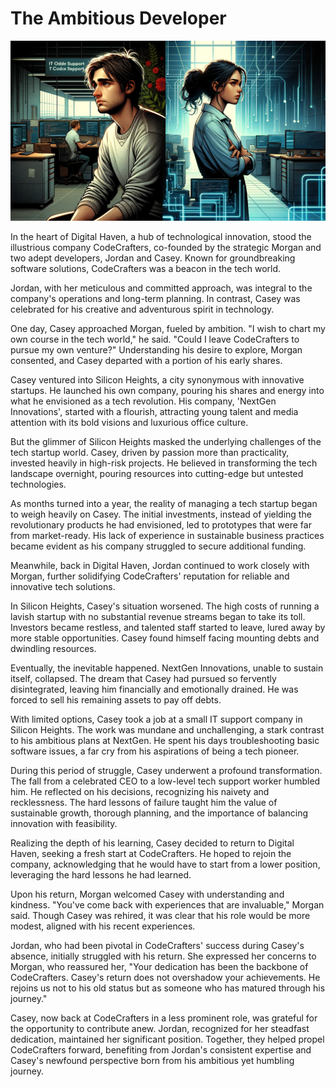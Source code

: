 # The Ambitious Developer

![Image depicting Casey in a modest IT support office and Jordan in an upscale office at CodeCrafters, symbolizing their respective journeys and roles in the story.](./images/ambition.png)

In the heart of Digital Haven, a hub of technological innovation, stood the illustrious company CodeCrafters, co-founded by the strategic Morgan and two adept developers, Jordan and Casey. Known for groundbreaking software solutions, CodeCrafters was a beacon in the tech world.

Jordan, with her meticulous and committed approach, was integral to the company's operations and long-term planning. In contrast, Casey was celebrated for his creative and adventurous spirit in technology.

One day, Casey approached Morgan, fueled by ambition. "I wish to chart my own course in the tech world," he said. "Could I leave CodeCrafters to pursue my own venture?" Understanding his desire to explore, Morgan consented, and Casey departed with a portion of his early shares.

Casey ventured into Silicon Heights, a city synonymous with innovative startups. He launched his own company, pouring his shares and energy into what he envisioned as a tech revolution. His company, 'NextGen Innovations', started with a flourish, attracting young talent and media attention with its bold visions and luxurious office culture.

But the glimmer of Silicon Heights masked the underlying challenges of the tech startup world. Casey, driven by passion more than practicality, invested heavily in high-risk projects. He believed in transforming the tech landscape overnight, pouring resources into cutting-edge but untested technologies.

As months turned into a year, the reality of managing a tech startup began to weigh heavily on Casey. The initial investments, instead of yielding the revolutionary products he had envisioned, led to prototypes that were far from market-ready. His lack of experience in sustainable business practices became evident as his company struggled to secure additional funding.

Meanwhile, back in Digital Haven, Jordan continued to work closely with Morgan, further solidifying CodeCrafters' reputation for reliable and innovative tech solutions.

In Silicon Heights, Casey's situation worsened. The high costs of running a lavish startup with no substantial revenue streams began to take its toll. Investors became restless, and talented staff started to leave, lured away by more stable opportunities. Casey found himself facing mounting debts and dwindling resources.

Eventually, the inevitable happened. NextGen Innovations, unable to sustain itself, collapsed. The dream that Casey had pursued so fervently disintegrated, leaving him financially and emotionally drained. He was forced to sell his remaining assets to pay off debts.

With limited options, Casey took a job at a small IT support company in Silicon Heights. The work was mundane and unchallenging, a stark contrast to his ambitious plans at NextGen. He spent his days troubleshooting basic software issues, a far cry from his aspirations of being a tech pioneer.

During this period of struggle, Casey underwent a profound transformation. The fall from a celebrated CEO to a low-level tech support worker humbled him. He reflected on his decisions, recognizing his naivety and recklessness. The hard lessons of failure taught him the value of sustainable growth, thorough planning, and the importance of balancing innovation with feasibility.

Realizing the depth of his learning, Casey decided to return to Digital Haven, seeking a fresh start at CodeCrafters. He hoped to rejoin the company, acknowledging that he would have to start from a lower position, leveraging the hard lessons he had learned.

Upon his return, Morgan welcomed Casey with understanding and kindness. "You've come back with experiences that are invaluable," Morgan said. Though Casey was rehired, it was clear that his role would be more modest, aligned with his recent experiences.

Jordan, who had been pivotal in CodeCrafters' success during Casey's absence, initially struggled with his return. She expressed her concerns to Morgan, who reassured her, "Your dedication has been the backbone of CodeCrafters. Casey's return does not overshadow your achievements. He rejoins us not to his old status but as someone who has matured through his journey."

Casey, now back at CodeCrafters in a less prominent role, was grateful for the opportunity to contribute anew. Jordan, recognized for her steadfast dedication, maintained her significant position. Together, they helped propel CodeCrafters forward, benefiting from Jordan's consistent expertise and Casey's newfound perspective born from his ambitious yet humbling journey.
